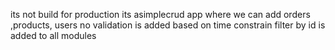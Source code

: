 its not build for production
its asimplecrud app where we can add orders ,products, users 
no validation is added based on time constrain
filter by id is added to all modules